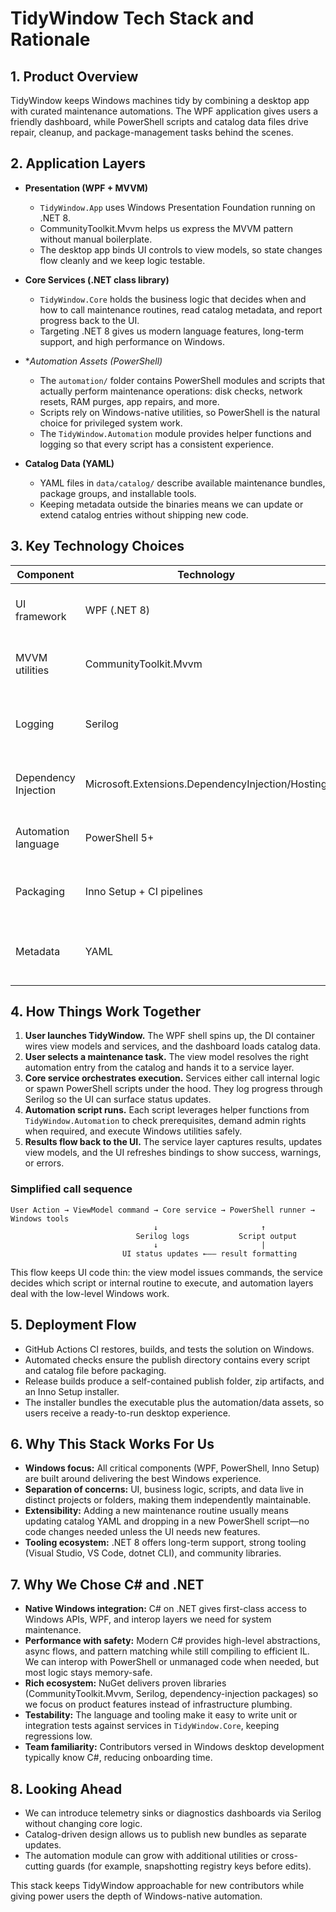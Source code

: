# TidyWindow Tech Stack and Rationale

## 1. Product Overview

TidyWindow keeps Windows machines tidy by combining a desktop app with curated maintenance automations. The WPF application gives users a friendly dashboard, while PowerShell scripts and catalog data files drive repair, cleanup, and package-management tasks behind the scenes.

## 2. Application Layers

-   **Presentation (WPF + MVVM)**

    -   `TidyWindow.App` uses Windows Presentation Foundation running on .NET 8.
    -   CommunityToolkit.Mvvm helps us express the MVVM pattern without manual boilerplate.
    -   The desktop app binds UI controls to view models, so state changes flow cleanly and we keep logic testable. 

-   **Core Services (.NET class library)**

    -   `TidyWindow.Core` holds the business logic that decides when and how to call maintenance routines, read catalog metadata, and report progress back to the UI.
    -   Targeting .NET 8 gives us modern language features, long-term support, and high performance on Windows.

-   **Automation Assets (PowerShell)*
    -   The `automation/` folder contains PowerShell modules and scripts that actually perform maintenance operations: disk checks, network resets, RAM purges, app repairs, and more.
    -   Scripts rely on Windows-native utilities, so PowerShell is the natural choice for privileged system work.
    -   The `TidyWindow.Automation` module provides helper functions and logging so that every script has a consistent experience.

-   **Catalog Data (YAML)**
    -   YAML files in `data/catalog/` describe available maintenance bundles, package groups, and installable tools.
    -   Keeping metadata outside the binaries means we can update or extend catalog entries without shipping new code.

## 3. Key Technology Choices

| Component            | Technology                                       | Why we use it                                                                                     |
| -------------------- | ------------------------------------------------ | ------------------------------------------------------------------------------------------------- |
| UI framework         | WPF (.NET 8)                                     | Native Windows UI, rich styling, MVVM friendly, easy binding to view models.                      |
| MVVM utilities       | CommunityToolkit.Mvvm                            | Reduces boilerplate for `INotifyPropertyChanged`, commands, and dependency injection.             |
| Logging              | Serilog                                          | Structured logging makes diagnostics easy and integrates with sinks if we extend telemetry later. |
| Dependency Injection | Microsoft.Extensions.DependencyInjection/Hosting | Provides a standard DI container and host builder so services stay loosely coupled.               |
| Automation language  | PowerShell 5+                                    | Built into Windows, can run admin scripts, and integrates easily with system utilities.           |
| Packaging            | Inno Setup + CI pipelines                        | Produces a familiar Windows installer and automates builds with GitHub Actions.                   |
| Metadata             | YAML                                             | Human-readable, supports comments, and is already common in infrastructure ecosystems.            |

## 4. How Things Work Together

1. **User launches TidyWindow.** The WPF shell spins up, the DI container wires view models and services, and the dashboard loads catalog data.
2. **User selects a maintenance task.** The view model resolves the right automation entry from the catalog and hands it to a service layer.
3. **Core service orchestrates execution.** Services either call internal logic or spawn PowerShell scripts under the hood. They log progress through Serilog so the UI can surface status updates.
4. **Automation script runs.** Each script leverages helper functions from `TidyWindow.Automation` to check prerequisites, demand admin rights when required, and execute Windows utilities safely.
5. **Results flow back to the UI.** The service layer captures results, updates view models, and the UI refreshes bindings to show success, warnings, or errors.

### Simplified call sequence

```
User Action → ViewModel command → Core service → PowerShell runner → Windows tools
                                ↓                       ↑
                            Serilog logs           Script output
                                ↓                       |
                         UI status updates ←—— result formatting
```

This flow keeps UI code thin: the view model issues commands, the service decides which script or internal routine to execute, and automation layers deal with the low-level Windows work.

## 5. Deployment Flow

-   GitHub Actions CI restores, builds, and tests the solution on Windows.
-   Automated checks ensure the publish directory contains every script and catalog file before packaging.
-   Release builds produce a self-contained publish folder, zip artifacts, and an Inno Setup installer.
-   The installer bundles the executable plus the automation/data assets, so users receive a ready-to-run desktop experience.

## 6. Why This Stack Works For Us

-   **Windows focus:** All critical components (WPF, PowerShell, Inno Setup) are built around delivering the best Windows experience.
-   **Separation of concerns:** UI, business logic, scripts, and data live in distinct projects or folders, making them independently maintainable.
-   **Extensibility:** Adding a new maintenance routine usually means updating catalog YAML and dropping in a new PowerShell script—no code changes needed unless the UI needs new features.
-   **Tooling ecosystem:** .NET 8 offers long-term support, strong tooling (Visual Studio, VS Code, dotnet CLI), and community libraries.

## 7. Why We Chose C# and .NET

-   **Native Windows integration:** C# on .NET gives first-class access to Windows APIs, WPF, and interop layers we need for system maintenance.
-   **Performance with safety:** Modern C# provides high-level abstractions, async flows, and pattern matching while still compiling to efficient IL. We can interop with PowerShell or unmanaged code when needed, but most logic stays memory-safe.
-   **Rich ecosystem:** NuGet delivers proven libraries (CommunityToolkit.Mvvm, Serilog, dependency-injection packages) so we focus on product features instead of infrastructure plumbing.
-   **Testability:** The language and tooling make it easy to write unit or integration tests against services in `TidyWindow.Core`, keeping regressions low.
-   **Team familiarity:** Contributors versed in Windows desktop development typically know C#, reducing onboarding time.

## 8. Looking Ahead

-   We can introduce telemetry sinks or diagnostics dashboards via Serilog without changing core logic.
-   Catalog-driven design allows us to publish new bundles as separate updates.
-   The automation module can grow with additional utilities or cross-cutting guards (for example, snapshotting registry keys before edits).

This stack keeps TidyWindow approachable for new contributors while giving power users the depth of Windows-native automation.

